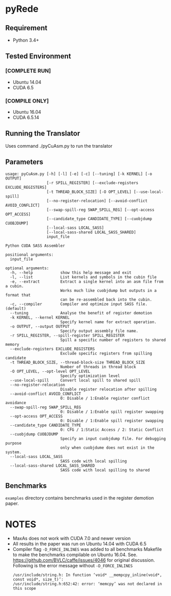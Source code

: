 # pyRede

## Requirement
+ Python 3.4+

## Tested Environment
### [COMPLETE RUN]
+ Ubuntu 14.04
+ CUDA 6.5

### [COMPILE ONLY]
+ Ubuntu 16.04 
+ CUDA 6.5.14  

## Running the Translator
Uses command ./pyCuAsm.py to run the translator

## Parameters

```
usage: pyCuAsm.py [-h] [-l] [-e] [-c] [--tuning] [-k KERNEL] [-o OUTPUT]
                  [-r SPILL_REGISTER] [--exclude-registers EXCLUDE_REGISTERS]
                  [-t THREAD_BLOCK_SIZE] [-O OPT_LEVEL] [--use-local-spill]
                  [--no-register-relocation] [--avoid-conflict AVOID_CONFLICT]
                  [--swap-spill-reg SWAP_SPILL_REG] [--opt-access OPT_ACCESS]
                  [--candidate_type CANDIDATE_TYPE] [--cuobjdump CUOBJDUMP]
                  [--local-sass LOCAL_SASS]
                  [--local-sass-shared LOCAL_SASS_SHARED]
                  input_file

Python CUDA SASS Assembler

positional arguments:
  input_file

optional arguments:
  -h, --help            show this help message and exit
  -l, --list            List kernels and symbols in the cubin file
  -e, --extract         Extract a single kernel into an asm file from a cubin.
                        Works much like cuobjdump but outputs in a format that
                        can be re-assembled back into the cubin.
  -c, --compiler        Compiler and optimize input SASS file. (default)
  --tuning              Analyse the benefit of register demotion
  -k KERNEL, --kernel KERNEL
                        Specify kernel name for extract operation.
  -o OUTPUT, --output OUTPUT
                        Specify output assembly file name.
  -r SPILL_REGISTER, --spill-register SPILL_REGISTER
                        Spill a specific number of registers to shared memory
  --exclude-registers EXCLUDE_REGISTERS
                        Exclude specific registers from spilling candidate
  -t THREAD_BLOCK_SIZE, --thread-block-size THREAD_BLOCK_SIZE
                        Number of threads in thread block
  -O OPT_LEVEL, --opt-level OPT_LEVEL
                        Specify optimization level
  --use-local-spill     Convert local spill to shared spill
  --no-register-relocation
                        Disable register relocation after spilling
  --avoid-conflict AVOID_CONFLICT
                        0: Disable / 1:Enable register conflict avoidance
  --swap-spill-reg SWAP_SPILL_REG
                        0: Disable / 1:Enable spill register swapping
  --opt-access OPT_ACCESS
                        0: Disable / 1:Enable spill register swapping
  --candidate_type CANDIDATE_TYPE
                        0: CFG / 1:Static Access / 2: Static Conflict
  --cuobjdump CUOBJDUMP
                        Specify an input cuobjdump file. For debugging purpose
                        only when cuobjdume does not exist in the system.
  --local-sass LOCAL_SASS
                        SASS code with local spilling
  --local-sass-shared LOCAL_SASS_SHARED
                        SASS code with local spilling to shared
```

## Benchmarks

`examples` directory contains benchmarks used in the register demotion paper. 

# NOTES #
* MaxAs does not work with CUDA 7.0 and newer version
* All results in the paper was run on Ubuntu 14.04 with CUDA 6.5
* Compiler flag `-D_FORCE_INLINES` was added to all benchmarks Makefile to make the benchmarks compilable on Ubuntu 16.04. 
  See. https://github.com/BVLC/caffe/issues/4046 for original discussion. 
  Following is the error message without `-D_FORCE_INLINES`
  ```
  /usr/include/string.h: In function ‘void* __mempcpy_inline(void*, const void*, size_t)’:
  /usr/include/string.h:652:42: error: ‘memcpy’ was not declared in this scope
  ```
